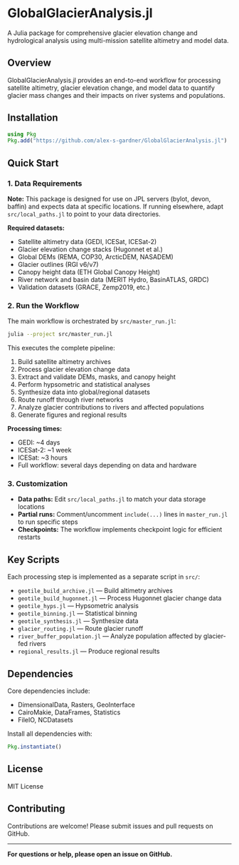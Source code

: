# GlobalGlacierAnalysis.jl

A Julia package for comprehensive glacier elevation change and hydrological analysis using multi-mission satellite altimetry and model data.

## Overview

GlobalGlacierAnalysis.jl provides an end-to-end workflow for processing satellite altimetry, glacier elevation change, and model data to quantify glacier mass changes and their impacts on river systems and populations.

## Installation

```julia
using Pkg
Pkg.add("https://github.com/alex-s-gardner/GlobalGlacierAnalysis.jl")
```

## Quick Start

### 1. Data Requirements

**Note:** This package is designed for use on JPL servers (bylot, devon, baffin) and expects data at specific locations. If running elsewhere, adapt `src/local_paths.jl` to point to your data directories.

**Required datasets:**
- Satellite altimetry data (GEDI, ICESat, ICESat-2)
- Glacier elevation change stacks (Hugonnet et al.)
- Global DEMs (REMA, COP30, ArcticDEM, NASADEM)
- Glacier outlines (RGI v6/v7)
- Canopy height data (ETH Global Canopy Height)
- River network and basin data (MERIT Hydro, BasinATLAS, GRDC)
- Validation datasets (GRACE, Zemp2019, etc.)

### 2. Run the Workflow

The main workflow is orchestrated by `src/master_run.jl`:

```bash
julia --project src/master_run.jl
```

This executes the complete pipeline:
1. Build satellite altimetry archives
2. Process glacier elevation change data
3. Extract and validate DEMs, masks, and canopy height
4. Perform hypsometric and statistical analyses
5. Synthesize data into global/regional datasets
6. Route runoff through river networks
7. Analyze glacier contributions to rivers and affected populations
8. Generate figures and regional results

**Processing times:**
- GEDI: ~4 days
- ICESat-2: ~1 week
- ICESat: ~3 hours
- Full workflow: several days depending on data and hardware

### 3. Customization

- **Data paths:** Edit `src/local_paths.jl` to match your data storage locations
- **Partial runs:** Comment/uncomment `include(...)` lines in `master_run.jl` to run specific steps
- **Checkpoints:** The workflow implements checkpoint logic for efficient restarts

## Key Scripts

Each processing step is implemented as a separate script in `src/`:

- `geotile_build_archive.jl` — Build altimetry archives
- `geotile_build_hugonnet.jl` — Process Hugonnet glacier change data
- `geotile_hyps.jl` — Hypsometric analysis
- `geotile_binning.jl` — Statistical binning
- `geotile_synthesis.jl` — Synthesize data
- `glacier_routing.jl` — Route glacier runoff
- `river_buffer_population.jl` — Analyze population affected by glacier-fed rivers
- `regional_results.jl` — Produce regional results

## Dependencies

Core dependencies include:
- DimensionalData, Rasters, GeoInterface
- CairoMakie, DataFrames, Statistics
- FileIO, NCDatasets

Install all dependencies with:
```julia
Pkg.instantiate()
```

## License

MIT License

## Contributing

Contributions are welcome! Please submit issues and pull requests on GitHub.

---

**For questions or help, please open an issue on GitHub.**
